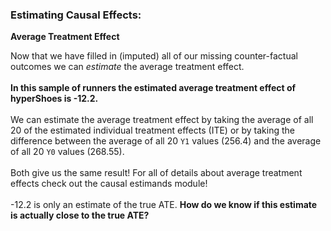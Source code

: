 ### Estimating Causal Effects:
**Average Treatment Effect**

Now that we have filled in (imputed) all of our missing counter-factual outcomes we can *estimate* the average treatment effect.
<br>
<br>
**In this sample of runners the estimated average treatment effect of hyperShoes is -12.2.**
<br>
<br>
We can estimate the average treatment effect by taking the average of all 20 of the estimated individual treatment effects (ITE) or by taking the difference between the average of all 20 `Y1` values (256.4) and the average of all 20 `Y0` values (268.55). 
<br>
<br>
Both give us the same result! For all of details about average treatment effects check out the causal estimands module!
<br>
<br>
-12.2 is only an estimate of the true ATE. **How do we know if this estimate is actually close to the true ATE?**


